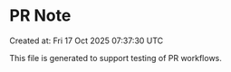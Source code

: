 # PR Note

Created at: Fri 17 Oct 2025 07:37:30 UTC

This file is generated to support testing of PR workflows.
